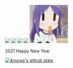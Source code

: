 <p >
  <img src="https://img.shields.io/github/last-commit/378406712/378406712">
  <img src="https://visitor-badge.laobi.icu/badge?page_id=378406712.visitor-badge">
  <img src="https://img.shields.io/github/followers/378406712?label=Follow">
  <img src="https://img.shields.io/twitter/follow/Clover96">
  <img src="./banner.png" />
</p>
<p>2021 Happy New Year</p>

[![Anurag's github stats](https://github-readme-stats.vercel.app/api?username=378406712&show_icons=true&theme=radical&style=center)](https://github.com/anuraghazra/github-readme-stats)


